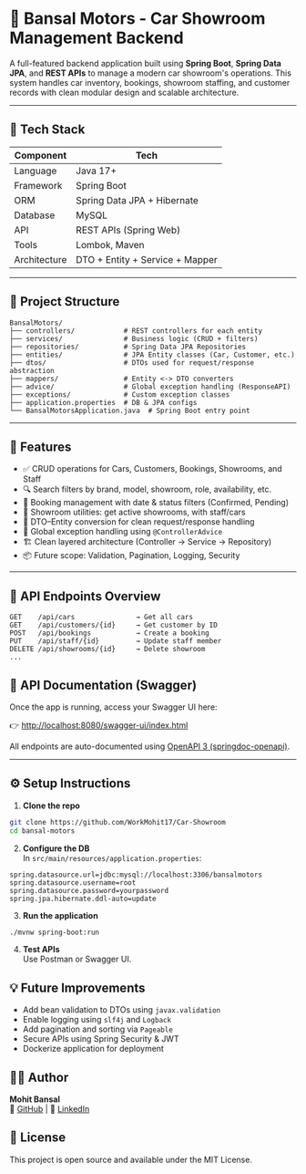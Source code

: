 # 🚗 Bansal Motors - Car Showroom Management Backend

A full-featured backend application built using **Spring Boot**, **Spring Data JPA**, and **REST APIs** to manage a modern car showroom's operations. This system handles car inventory, bookings, showroom staffing, and customer records with clean modular design and scalable architecture.

---

## 🧱 Tech Stack

| Component     | Tech                            |
|---------------|---------------------------------|
| Language      | Java 17+                        |
| Framework     | Spring Boot                     |
| ORM           | Spring Data JPA + Hibernate     |
| Database      | MySQL                           |
| API           | REST APIs (Spring Web)          |
| Tools         | Lombok, Maven                   |
| Architecture  | DTO + Entity + Service + Mapper |

---

## 📁 Project Structure

```
BansalMotors/
├── controllers/            # REST controllers for each entity
├── services/               # Business logic (CRUD + filters)
├── repositories/           # Spring Data JPA Repositories
├── entities/               # JPA Entity classes (Car, Customer, etc.)
├── dtos/                   # DTOs used for request/response abstraction
├── mappers/                # Entity <-> DTO converters
├── advice/                 # Global exception handling (ResponseAPI)
├── exceptions/             # Custom exception classes
├── application.properties  # DB & JPA configs
└── BansalMotorsApplication.java  # Spring Boot entry point
```

---

## 🚀 Features

- ✅ CRUD operations for Cars, Customers, Bookings, Showrooms, and Staff
- 🔍 Search filters by brand, model, showroom, role, availability, etc.
- 📅 Booking management with date & status filters (Confirmed, Pending)
- 🏢 Showroom utilities: get active showrooms, with staff/cars
- 🔁 DTO–Entity conversion for clean request/response handling
- 🧾 Global exception handling using `@ControllerAdvice`
- 🏗️ Clean layered architecture (Controller → Service → Repository)
- 📦 Future scope: Validation, Pagination, Logging, Security

---

## 📨 API Endpoints Overview

```
GET    /api/cars               → Get all cars
GET    /api/customers/{id}     → Get customer by ID
POST   /api/bookings           → Create a booking
PUT    /api/staff/{id}         → Update staff member
DELETE /api/showrooms/{id}     → Delete showroom
...
```

## 📘 API Documentation (Swagger)

Once the app is running, access your Swagger UI here:

👉 [http://localhost:8080/swagger-ui/index.html](http://localhost:8080/swagger-ui/index.html)

All endpoints are auto-documented using [OpenAPI 3 (springdoc-openapi)](https://springdoc.org/).


---

## ⚙️ Setup Instructions

1. **Clone the repo**
```bash
git clone https://github.com/WorkMohit17/Car-Showroom
cd bansal-motors
```

2. **Configure the DB**  
In `src/main/resources/application.properties`:
```properties
spring.datasource.url=jdbc:mysql://localhost:3306/bansalmotors
spring.datasource.username=root
spring.datasource.password=yourpassword
spring.jpa.hibernate.ddl-auto=update
```

3. **Run the application**
```bash
./mvnw spring-boot:run
```

4. **Test APIs**  
Use Postman or Swagger UI.


## 💡 Future Improvements

-  Add bean validation to DTOs using `javax.validation`
-  Enable logging using `slf4j` and `Logback`
-  Add pagination and sorting via `Pageable`
-  Secure APIs using Spring Security & JWT
-  Dockerize application for deployment


## 🧑‍💻 Author
**Mohit Bansal**  
🔗 [GitHub](https://github.com/WorkMohit17) | 💼 [LinkedIn](https://www.linkedin.com/in/workmohit17/)


## 📜 License

 This project is open source and available under the MIT License.


